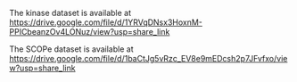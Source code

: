 The kinase dataset is available at https://drive.google.com/file/d/1YRVqDNsx3HoxnM-PPICbeanzOv4LONuz/view?usp=share_link

The SCOPe dataset is available at https://drive.google.com/file/d/1baCtJg5vRzc_EV8e9mEDcsh2p7JFvfxo/view?usp=share_link
